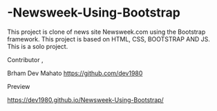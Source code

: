 # -Newsweek-Using-Bootstrap
This project is clone of news site Newsweek.com using the Bootstrap framework.
This project is based on HTML, CSS, BOOTSTRAP AND JS.\
This is a solo project.

Contributor ,

Brham Dev Mahato https://github.com/dev1980

Preview

https://dev1980.github.io/Newsweek-Using-Bootstrap/



